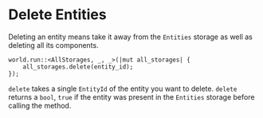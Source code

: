 # Delete Entities

Deleting an entity means take it away from the `Entities` storage as well as deleting all its components.

```rust, noplaypen
world.run::<AllStorages, _, _>(|mut all_storages| {
    all_storages.delete(entity_id);
});
```

`delete` takes a single `EntityId` of the entity you want to delete. `delete` returns a `bool`, `true` if the entity was present in the `Entities` storage before calling the method.
